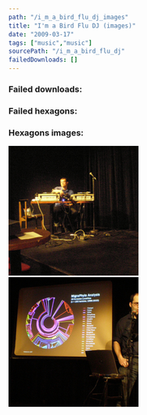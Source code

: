 ```yaml
---
path: "/i_m_a_bird_flu_dj_images"
title: "I'm a Bird Flu DJ (images)"
date: "2009-03-17"
tags: ["music","music"]
sourcePath: "/i_m_a_bird_flu_dj"
failedDownloads: []
---
```



### Failed downloads:

### Failed hexagons:

### Hexagons images:
![rw_joe.jpeg_hexagon.jpeg](rw_joe.jpeg_hexagon.jpeg)
 ![rw.jpeg_hexagon.jpeg](rw.jpeg_hexagon.jpeg)
